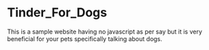 # Tinder_For_Dogs
This is a sample website having no javascript as per say but it is very beneficial for your pets specifically talking about dogs.
